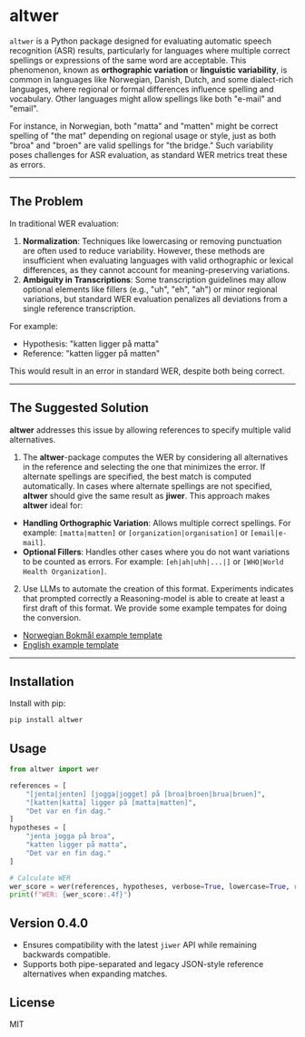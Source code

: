 # altwer

`altwer` is a Python package designed for evaluating automatic speech recognition (ASR) results, particularly for languages where multiple correct spellings or expressions of the same word are acceptable. This phenomenon, known as **orthographic variation** or **linguistic variability**, is common in languages like Norwegian, Danish, Dutch, and some dialect-rich languages, where regional or formal differences influence spelling and vocabulary. Other languages might allow spellings like both "e-mail" and "email".

For instance, in Norwegian, both "matta" and "matten" might be correct spelling of "the mat" depending on regional usage or style, just as both "broa" and "broen" are valid spellings for "the bridge." Such variability poses challenges for ASR evaluation, as standard WER metrics treat these as errors.

---

## The Problem

In traditional WER evaluation:
1. **Normalization**: Techniques like lowercasing or removing punctuation are often used to reduce variability. However, these methods are insufficient when evaluating languages with valid orthographic or lexical differences, as they cannot account for meaning-preserving variations.
2. **Ambiguity in Transcriptions**: Some transcription guidelines may allow optional elements like fillers (e.g., "uh", "eh", "ah") or minor regional variations, but standard WER evaluation penalizes all deviations from a single reference transcription.

For example:
- Hypothesis: "katten ligger på matta"
- Reference: "katten ligger på matten"

This would result in an error in standard WER, despite both being correct.

---

## The Suggested Solution

**altwer** addresses this issue by allowing references to specify multiple valid alternatives. 

1. The **altwer**-package computes the WER by considering all alternatives in the reference and selecting the one that minimizes the error. If alternate spellings are specified, the best match is computed automatically. In cases where alternate spellings are not specified, **altwer** should give the same result as **jiwer**. This approach makes **altwer** ideal for:
- **Handling Orthographic Variation**: Allows multiple correct spellings. For example: `[matta|matten]` or `[organization|organisation]` or `[email|e-mail]`.
- **Optional Fillers**: Handles other cases where you do not want variations to be counted as errors. For example: `[eh|ah|uhh|...|]` or `[WHO|World Health Organization]`.


2. Use LLMs to automate the creation of this format. Experiments indicates that prompted correctly a Reasoning-model is able to create at least a first draft of this format. We provide some example tempates for doing the conversion.
- [Norwegian Bokmål example template](norwegian_template.txt)
- [English example template](english_template.txt)
  
---

## Installation

Install with pip:

```bash
pip install altwer
```

## Usage

```python
from altwer import wer

references = [
    "[jenta|jenten] [jogga|jogget] på [broa|broen|brua|bruen]",
    "[katten|katta] ligger på [matta|matten]",
    "Det var en fin dag."
]
hypotheses = [
    "jenta jogga på broa",
    "katten ligger på matta",
    "Det var en fin dag."
]

# Calculate WER
wer_score = wer(references, hypotheses, verbose=True, lowercase=True, remove_punctuation=True)
print(f"WER: {wer_score:.4f}")
```

## Version 0.4.0

- Ensures compatibility with the latest `jiwer` API while remaining backwards compatible.
- Supports both pipe-separated and legacy JSON-style reference alternatives when expanding matches.

## License

MIT
